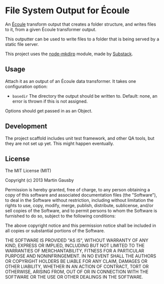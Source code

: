 File System Output for Écoule
=============================
An [Écoule][ecoule-core] transform output that creates a folder structure, and writes files to it, from a given Écoule transformer output.

[ecoule-core]: https://github.com/gausby/ecoule

This outputter can be used to write files to a folder that is being served by a static file server.

This project uses the [node-mkdirp][mkdirp] module, made by [Substack][substack].

[substack]: https://github.com/substack
[mkdirp]: https://github.com/substack/node-mkdirp

## Usage
Attach it as an output of an Écoule data transformer. It takes one configuration option:

  * `basedir` The directory the output should be written to. Default: none, an error is thrown if this is not assigned.

Options should get passed in as an Object.


## Development
The project scaffold includes unit test framework, and other QA tools, but they are not set up yet. This might happen eventually.


## License
The MIT License (MIT)

Copyright (c) 2013 Martin Gausby

Permission is hereby granted, free of charge, to any person obtaining a copy of this software and associated documentation files (the "Software"), to deal in the Software without restriction, including without limitation the rights to use, copy, modify, merge, publish, distribute, sublicense, and/or sell copies of the Software, and to permit persons to whom the Software is furnished to do so, subject to the following conditions:

The above copyright notice and this permission notice shall be included in all copies or substantial portions of the Software.

THE SOFTWARE IS PROVIDED "AS IS", WITHOUT WARRANTY OF ANY KIND, EXPRESS OR IMPLIED, INCLUDING BUT NOT LIMITED TO THE WARRANTIES OF MERCHANTABILITY, FITNESS FOR A PARTICULAR PURPOSE AND NONINFRINGEMENT. IN NO EVENT SHALL THE AUTHORS OR COPYRIGHT HOLDERS BE LIABLE FOR ANY CLAIM, DAMAGES OR OTHER LIABILITY, WHETHER IN AN ACTION OF CONTRACT, TORT OR OTHERWISE, ARISING FROM, OUT OF OR IN CONNECTION WITH THE SOFTWARE OR THE USE OR OTHER DEALINGS IN THE SOFTWARE.
